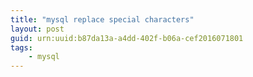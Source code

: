 ```yaml
---
title: "mysql replace special characters"
layout: post
guid: urn:uuid:b87da13a-a4dd-402f-b06a-cef2016071801
tags:
    - mysql
---
```

